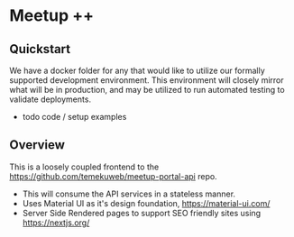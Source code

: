 # Meetup ++

Quickstart
----
We have a docker folder for any that would like to utilize our formally supported development environment. This environment will closely mirror what will be in production, and may be utilized to run automated testing to validate deployments.
- todo code / setup examples

Overview
----
This is a loosely coupled frontend to the https://github.com/temekuweb/meetup-portal-api repo. 

- This will consume the API services in a stateless manner.
- Uses Material UI as it's design foundation, https://material-ui.com/
- Server Side Rendered pages to support SEO friendly sites using https://nextjs.org/

